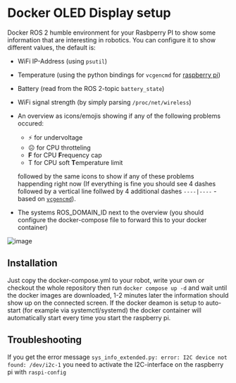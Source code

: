# Docker OLED Display setup
Docker ROS 2 humble environment for your Rasbperry PI to show some information that are interesting in robotics.
You can configure it to show different values, the default is:

 - WiFi IP-Address (using `psutil`)
 - Temperature (using the python bindings for `vcgencmd` for [raspberry pi](https://www.raspberrypi.com/documentation/computers/os.html))
 - Battery (read from the ROS 2-topic `battery_state`)
 - WiFi signal strength (by simply parsing `/proc/net/wireless`)
 - An overview as icons/emojis showing if any of the following problems occured:
    - ⚡ for undervoltage
    - ☹️ for CPU throtteling
    - **F** for CPU **F**requency cap
    - T for CPU soft **T**emperature limit
  
   followed by the same icons to show if any of these problems happending right now (If everything is fine you should see 4 dashes followed by a vertical line follwed by 4 additional dashes `----|----` - based on [`vcgencmd`](https://www.raspberrypi.com/documentation/computers/os.html#get_throttled)).
 - The systems ROS_DOMAIN_ID next to the overview (you should configure the docker-compose file to forward this to your docker container)

![image](https://github.com/user-attachments/assets/c6c1c69e-9de7-42a8-a9c6-76e0a11fe625)

## Installation
Just copy the docker-compose.yml to your robot, write your own or checkout the whole repository then run `docker compose up -d` and wait until the docker images are downloaded, 1-2 minutes later the information should show up on the connected screen.
If the docker deamon is setup to auto-start (for example via systemctl/systemd) the docker container will automatically start every time you start the raspberry pi.

## Troubleshooting
If you get the error message `sys_info_extended.py: error: I2C device not found: /dev/i2c-1` you need to activate the I2C-interface on the raspberry pi with `raspi-config`
